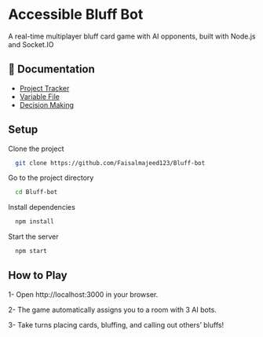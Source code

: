 # Accessible Bluff Bot

A real-time multiplayer bluff card game with AI opponents, built with Node.js and Socket.IO

## 📄 Documentation

- [Project Tracker](/Project%20Tracker.xlsx)
- [Variable File](/Variable%20File.xlsx)
- [Decision Making](/Decision%20Making.pdf)

## Setup

Clone the project

```bash
  git clone https://github.com/Faisalmajeed123/Bluff-bot
```

Go to the project directory

```bash
  cd Bluff-bot
```

Install dependencies

```bash
  npm install
```

Start the server

```bash
  npm start
```

## How to Play

1- Open http://localhost:3000 in your browser.

2- The game automatically assigns you to a room with 3 AI bots.

3- Take turns placing cards, bluffing, and calling out others’ bluffs!
